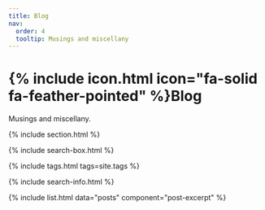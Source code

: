 ```yaml
---
title: Blog
nav:
  order: 4
  tooltip: Musings and miscellany
---
```


# {% include icon.html icon="fa-solid fa-feather-pointed" %}Blog

Musings and miscellany.

{% include section.html %}

{% include search-box.html %}

{% include tags.html tags=site.tags %}

{% include search-info.html %}

{% include list.html data="posts" component="post-excerpt" %}
